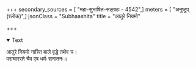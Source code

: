 +++
secondary_sources = [ "महा-सुभाषित-सङ्ग्रहः - 4542",]
meters = [ "अनुष्टुप् (श्लोक)",]
jsonClass = "Subhaashita"
title = "आतुरे नियमो"

+++

<details open><summary>Text</summary>

आतुरे नियमो नास्ति बाले वृद्धे तथैव च।  
पराचाररते चैव एष धर्मः सनातनः॥
</details>
